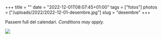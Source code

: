 +++
title = ""
date = "2022-12-01T08:07:45+01:00"
tags = ["fotos"]
photos = ["/uploads/2022/2022-12-01-desembre.jpg"]
slug = "desembre"
+++

Passem full del calendari. *Conditions may apply.*

<img src="/uploads/2022/2022-12-01-desembre.jpg">